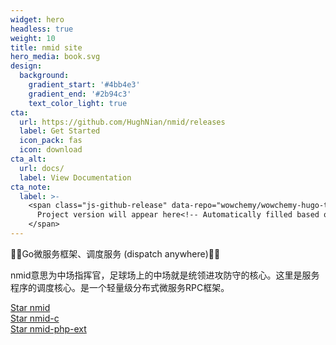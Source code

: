 ```yaml
---
widget: hero
headless: true
weight: 10
title: nmid site
hero_media: book.svg
design:
  background:
    gradient_start: '#4bb4e3'
    gradient_end: '#2b94c3'
    text_color_light: true
cta:
  url: https://github.com/HughNian/nmid/releases
  label: Get Started
  icon_pack: fas
  icon: download
cta_alt:
  url: docs/
  label: View Documentation
cta_note:
  label: >-
    <span class="js-github-release" data-repo="wowchemy/wowchemy-hugo-themes">
      Project version will appear here<!-- Automatically filled based on data-repo value -->
    </span>
---
```


👏👏Go微服务框架、调度服务 (dispatch anywhere)🤟🤟

nmid意思为中场指挥官，足球场上的中场就是统领进攻防守的核心。这里是服务程序的调度核心。是一个轻量级分布式微服务RPC框架。

<a class="github-button" href="https://github.com/HughNian/nmid" data-icon="octicon-star" data-size="large" data-show-count="true" aria-label="Star nmid">Star nmid</a><br><a class="github-button" href="https://github.com/HughNian/nmid-c" data-icon="octicon-star" data-size="large" data-show-count="true" aria-label="Star nmid-c">Star nmid-c</a><br><a class="github-button" href="https://github.com/HughNian/nmid-php-ext" data-icon="octicon-star" data-size="large" data-show-count="true" aria-label="Star nmid-php-ext">Star nmid-php-ext</a><script async defer src="https://buttons.github.io/buttons.js"></script>
